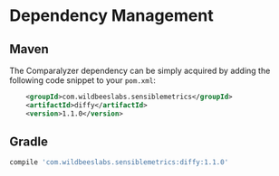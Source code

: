 # Dependency Management

## Maven

The Сomparalyzer dependency can be simply acquired by adding the following code snippet to your `pom.xml`:

```xml
    <groupId>com.wildbeeslabs.sensiblemetrics</groupId>
    <artifactId>diffy</artifactId>
    <version>1.1.0</version>
```

## Gradle

```groovy
compile 'com.wildbeeslabs.sensiblemetrics:diffy:1.1.0'
```

